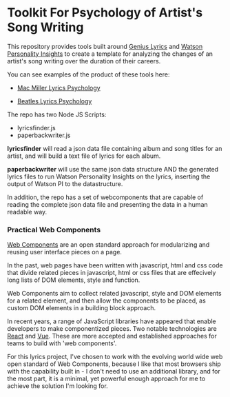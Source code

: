 # Toolkit For Psychology of Artist's Song Writing

This repository provides tools built around [Genius Lyrics](https://genius.com/) and [Watson Personality Insights](https://www.ibm.com/watson/services/personality-insights/) to create a template for analyzing the changes of an artist's song writing over the duration of their careers.

You can see examples of the product of these tools here:

- [Mac Miller Lyrics Psychology](https://mcconville.github.io/macmiller)

 - [Beatles Lyrics Psychology](https://mcconville.github.io/beatles)

 The repo has two Node JS Scripts:

 - lyricsfinder.js
 - paperbackwriter.js

**lyricsfinder** will read a json data file containing album and song titles for an artist, and will build a text file of lyrics for each album.

**paperbackwriter** will use the same json data structure AND the generated lyrics files to run Watson Personality Insights on the lyrics, inserting the output of Watson PI to the datastructure.

In addition, the repo has a set of webcomponents that are capable of reading the complete json data file and presenting the data in a human readable way.


### Practical Web Components

[Web Components](https://developer.mozilla.org/en-US/docs/Web/Web_Components) are an open standard approach for modularizing and reusing user interface pieces on a page. 

In the past, web pages have been written with javascript, html and css code that divide related pieces in javascript, html or css files that are effecively long lists of DOM elements, style and function.

 Web Components aim to collect related javascript, style and DOM elements for a related element, and then allow the components to be placed, as custom DOM elements in a building block approach.

 In recent years, a range of JavaScript libraries have appeared that enable developers to make componentized pieces. Two notable technologies are [React](https://reactjs.org/) and [Vue](https://vuejs.org/). These are more accepted and established approaches for teams to build with 'web components'.

 For this lyrics project, I've chosen to work with the evolving world wide web open standard of Web Components, because I like that most browsers ship with the capability built in - I don't need to use an additional library, and for the most part, it is a minimal, yet powerful enough approach for me to achieve the solution I'm looking for.




